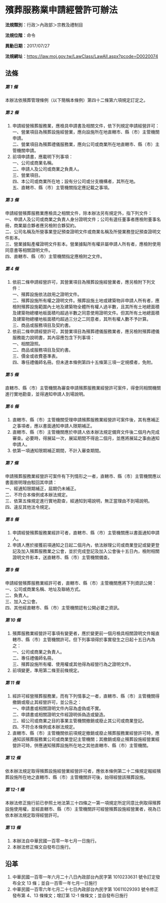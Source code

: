 # 殯葬服務業申請經營許可辦法




**法規類別**：行政＞內政部＞宗教及禮制目

**法規位階**：命令

**異動日期**：2017/07/27  

**法規網址**：https://law.moj.gov.tw/LawClass/LawAll.aspx?pcode=D0020074



## 法條
##### 第 1 條
本辦法依殯葬管理條例（以下簡稱本條例）第四十二條第六項規定訂定之。

##### 第 2 條
1. 申請經營殯葬服務業，應檢具申請書及相關文件，依下列規定申請經營許可：  
一、營業項目為殯葬設施經營業，應向設施所在地直轄市、縣（市）主管機關申請。  
二、營業項目為殯葬禮儀服務業，應向公司或商業所在地直轄市、縣（市）主管機關申請。
1. 前項申請書，應載明下列事項：  
一、公司或商業名稱。  
二、申請人及公司或商業之負責人。  
三、營業項目。  
四、本公司或商業所在地；設有分公司或分支機構者，其所在地。  
五、直轄市、縣（市）主管機關指定應記載之事項。

##### 第 3 條
申請經營殯葬服務業應檢具之相關文件，除本辦法另有規定外，指下列文件：  
一、申請人及公司或商業之負責人身分證明文件；公司有選任董事者應檢附董事名冊，商業屬合夥者應另檢附合夥契約。  
二、公司名稱及所營事業登記預查證明文件或商業名稱及所營業務登記預查證明文件影本。  
三、營業據點產權證明文件影本。營業據點所有權非屬申請人所有者，應檢附使用同意書等相關證明文件。  
四、直轄市、縣（市）主管機關指定應檢附之文件。

##### 第 4 條
1. 依前二條申請經營許可，其營業項目為殯葬設施經營業者，應另檢附下列文件：  
一、殯葬設施依法啟用之證明文件。  
二、殯葬設施所有權之證明文件。殯葬設施土地或建築物非申請人所有者，應檢附殯葬設施範圍內土地及建築物全體所有權人過半數，且其所有土地總面積及建築物總樓地板面積均超過半數之同意使用證明文件。但其所有土地總面積及建築物總樓地板面積均超過三分之二同意者，其所有權人數不予計算。  
三、商品或服務項目及契約書。
1. 依前二條申請經營許可，其營業項目為殯葬禮儀服務業者，應另檢附殯葬禮儀服務能力說明書，其內容應包含下列事項：  
一、相關證照。  
二、商品或服務項目及契約書。  
三、價金或收費基準表。  
四、專任禮儀師名冊。但未達本條例第四十五條第三項一定規模者，免附。

##### 第 5 條
直轄市、縣（市）主管機關為審查申請殯葬服務業經營許可案件，得會同相關機關進行實地勘查，並得通知申請人到場說明。

##### 第 6 條
1. 直轄市、縣（市）主管機關受理申請殯葬服務業經營許可案件後，其有應補正之事項者，應以書面通知申請人限期補正。
1. 直轄市、縣（市）主管機關應於申請人依本辦法規定備齊文件後二個月內完成審查。必要時，得展延一次，展延期間不得逾二個月，並應將展延之事由通知申請人。
1. 依第一項通知限期補正期間，不計入審查期間。

##### 第 7 條
申請殯葬服務業經營許可案件有下列情形之一者，直轄市、縣（市）主管機關應以書面敘明理由駁回其申請：  
一、經通知限期補正，屆期仍未補正。  
二、不符合本條例或本辦法規定。  
三、依第五條規定進行實地勘查，經通知到場說明，無正當理由不到場說明。  
四、違反其他法令規定。

##### 第 8 條
1. 申請經營殯葬服務業經許可者，直轄市、縣（市）主管機關應以書面通知申請人。
1. 申請人應於接獲前項通知之日起二個月內，依法辦理公司或商業登記或變更登記及加入殯葬服務業之公會，並於完成登記及加入公會後十五日內，檢附相關證明文件影本，送直轄市、縣（市）主管機關備查。

##### 第 9 條
申請經營殯葬服務業經許可者，直轄市、縣（市）主管機關應將下列資訊公開：  
一、公司或商業名稱、地址及聯絡方式。  
二、負責人。  
三、加入之公會。  
四、其他經直轄市、縣（市）主管機關認有公開必要之資訊。

##### 第 10 條
1. 殯葬服務業經營許可事項有變更者，應於變更前一個月檢具相關證明文件報直轄市、縣（市）主管機關許可。但下列事項得於事實發生之日起十五日內為之：  
一、公司或商業之負責人。  
二、專任禮儀師名冊。  
三、殯葬設施所有權、使用權或其他得為經營行為之證明文件。
1. 前項變更，準用第二條至前條規定。

##### 第 11 條
1. 經許可經營殯葬服務業，而有下列情事之一者，直轄市、縣（市）主管機關得撤銷或廢止其經營許可，並公告之：  
一、申請書或相關證明文件內容為虛偽或不實。  
二、申請書或相關證明文件經證明係偽造或變造。  
三、經公司或商業之目的事業主管機關撤銷或廢止其公司或商業登記。  
四、不符合本條例或本辦法規定。
1. 直轄市、縣（市）主管機關依前項規定撤銷或廢止殯葬服務業經營許可時，應通知該殯葬服務業公司或商業登記主管機關；其撤銷或廢止殯葬設施經營業經營許可時，併應通知殯葬設施所在地之其他直轄市、縣（市）主管機關。

##### 第 12 條
依本辦法規定取得殯葬設施經營業經營許可者，應依本條例第二十二條規定報經殯葬設施所在地之直轄市、縣（市）主管機關許可後，始得經營該殯葬設施。

##### 第 12-1 條
本辦法修正施行前已參照土地法第三十四條之一第一項規定所定同意比例取得殯葬設施使用權，並經直轄市、縣（市）主管機關許可經營殯葬設施經營業者，視為已依本辦法規定取得經營許可。

##### 第 13 條
1. 本辦法自中華民國一百零一年七月一日施行。
1. 本辦法修正條文自發布日施行。

## 沿革
1. 中華民國一百零一年六月二十八日內政部台內民字第 1010233631 號令訂定發布全文 13 條；並自一百零一年七月一日施行
1. 中華民國一百零六年七月二十七日內政部台內民字第 10611029393  號令修正發布第 4、13  條條文；增訂第 12-1 條條文；並自發布日施行
